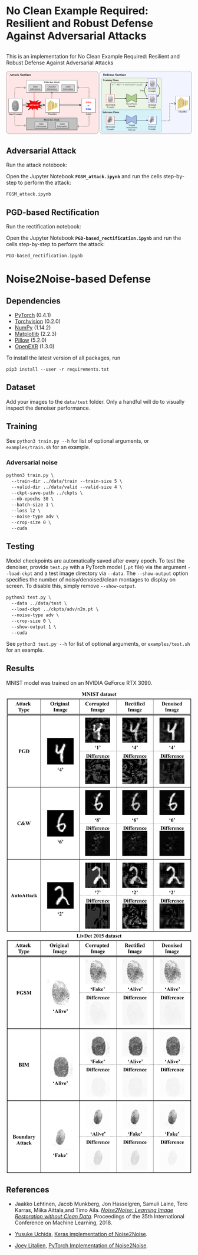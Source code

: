 # No Clean Example Required: Resilient and Robust Defense Against Adversarial Attacks


## 
This is an implementation for No Clean Example Required: Resilient and Robust Defense Against Adversarial Attacks


<td><img src="figure/mainfig.png"></td>


## Adversarial Attack

Run the attack notebook:  


Open the Jupyter Notebook **`FGSM_attack.ipynb`** and run the cells step-by-step to perform the attack:
```
FGSM_attack.ipynb
```

## PGD-based Rectification

Run the rectification notebook:  

Open the Jupyter Notebook **`PGD-based_rectification.ipynb`** and run the cells step-by-step to perform the attack:

```
PGD-based_rectification.ipynb
```

# Noise2Noise-based Defense

## Dependencies

* [PyTorch](https://pytorch.org/) (0.4.1)
* [Torchvision](https://pytorch.org/docs/stable/torchvision/index.html) (0.2.0)
* [NumPy](http://www.numpy.org/) (1.14.2)
* [Matplotlib](https://matplotlib.org/) (2.2.3)
* [Pillow](https://pillow.readthedocs.io/en/latest/index.html) (5.2.0)
* [OpenEXR](http://www.openexr.com/) (1.3.0)

To install the latest version of all packages, run
```
pip3 install --user -r requirements.txt
```

## Dataset

Add your images to the `data/test` folder. Only a handful will do to visually inspect the denoiser performance.

## Training

See `python3 train.py --h` for list of optional arguments, or `examples/train.sh` for an example.

### Adversarial noise

```
python3 train.py \
  --train-dir ../data/train --train-size 5 \
  --valid-dir ../data/valid --valid-size 4 \
  --ckpt-save-path ../ckpts \
  --nb-epochs 30 \
  --batch-size 1 \
  --loss l2 \
  --noise-type adv \
  --crop-size 0 \
  --cuda
```

## Testing

Model checkpoints are automatically saved after every epoch. To test the denoiser, provide `test.py` with a PyTorch model (`.pt` file) via the argument `--load-ckpt` and a test image directory via `--data`. The `--show-output` option specifies the number of noisy/denoised/clean montages to display on screen. To disable this, simply remove `--show-output`.

```
python3 test.py \
  --data ../data/test \
  --load-ckpt ../ckpts/adv/n2n.pt \
  --noise-type adv \
  --crop-size 0 \
  --show-output 1 \
  --cuda
```

See `python3 test.py --h` for list of optional arguments, or `examples/test.sh` for an example.

## Results

MNIST model was trained on an NVIDIA GeForce RTX 3090.

<center><img src="figure/MNIST_result.png" width="500"></center>
<center><img src="figure/LivDet_result.png" width="500"></center>


## References
* Jaakko Lehtinen, Jacob Munkberg, Jon Hasselgren, Samuli Laine, Tero Karras, Miika Aittala,and Timo Aila. [*Noise2Noise: Learning Image Restoration without Clean Data*](https://research.nvidia.com/publication/2018-07_Noise2Noise%3A-Learning-Image). Proceedings of the 35th International Conference on Machine Learning, 2018.  

[//]: # (* Tsung-Yi Lin, Michael Maire, Serge Belongie, Lubomir Bourdev, Ross Girshick, James Hays, Pietro Perona, Deva Ramanan, C. Lawrence Zitnick, and Piotr Dollár. [*Microsoft COCO: Common Objects in Context*]&#40;https://arxiv.org/abs/1405.0312&#41;. arXiv:1405.0312, 2014.)
* [Yusuke Uchida](https://yu4u.github.io/), [Keras implementation of Noise2Noise](https://github.com/yu4u/noise2noise).   


* [Joey Litalien](https://joeylitalien.github.io/), [PyTorch Implementation of Noise2Noise](https://github.com/joeylitalien/noise2noise-pytorch). 
